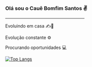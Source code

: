 ### Olá sou o Cauê Bomfim Santos ✌️
<hr size="6" width="50%" align="left" color="green">

Evoluindo em casa ✍️📓

Evolução constante ⚙️

Procurando oportunidades 💻



[![Top Langs](https://github-readme-stats.vercel.app/api/top-langs/?username=CaueBSaantos&layout=donut)](https://github.com/anuraghazra/github-readme-stats)

